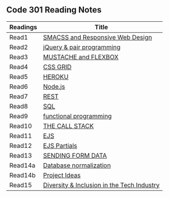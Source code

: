 
## Code 301 Reading Notes


|Readings  |Title                                                                                                      |
|----------|-----------------------------------------------------------------------------------------------------------|
|Read1     |[SMACSS and Responsive Web Design](https://ghofrandayyat.github.io/reading-notes/301/read301-1)            |
|Read2     |[jQuery  & pair programming](https://ghofrandayyat.github.io/reading-notes/301/read301-2)                  |
|Read3     |[MUSTACHE and FLEXBOX](https://ghofrandayyat.github.io/reading-notes/301/read301-3)                        |
|Read4     |[CSS GRID](https://ghofrandayyat.github.io/reading-notes/301/read301-4)                                    |
|Read5     |[HEROKU](https://ghofrandayyat.github.io/reading-notes/301/read301-5)                                      |
|Read6     |[Node.js](https://ghofrandayyat.github.io/reading-notes/301/read301-6)                                     |
|Read7     |[REST](https://ghofrandayyat.github.io/reading-notes/301/read301-7)                                        |
|Read8     |[SQL](https://ghofrandayyat.github.io/reading-notes/301/read301-8)                                         |
|Read9     |[functional programming](https://ghofrandayyat.github.io/reading-notes/301/read301-9)                      |
|Read10    |[THE CALL STACK](https://ghofrandayyat.github.io/reading-notes/301/read301-10)                             |
|Read11    |[EJS](https://ghofrandayyat.github.io/reading-notes/301/read301-11)                                        |
|Read12    |[EJS Partials](https://ghofrandayyat.github.io/reading-notes/301/read301-12)                               |
|Read13    |[SENDING FORM DATA](https://ghofrandayyat.github.io/reading-notes/301/read301-13)                          |
|Read14a   |[Database normalization](https://ghofrandayyat.github.io/reading-notes/301/read301-14a)                    |
|Read14b   |[Project Ideas](https://ghofrandayyat.github.io/reading-notes/301/read301-14b)                             |
|Read15    |[Diversity & Inclusion in the Tech Industry](https://ghofrandayyat.github.io/reading-notes/301/read301-15) |